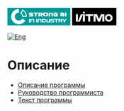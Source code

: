 [![SAI](./media/SAI_badge_flat.svg)](https://sai.itmo.ru/)
[![ITMO](./media/ITMO_badge_flat_rus.svg)](https://en.itmo.ru/en/)

[![Eng](https://img.shields.io/badge/lang-en-red.svg)](/docs/README_en.md)

# Описание #

* [Описание программы](program-description.md)
* [Руководство программиста](programmers-guide.md)
* [Текст программы](program-src.md)
